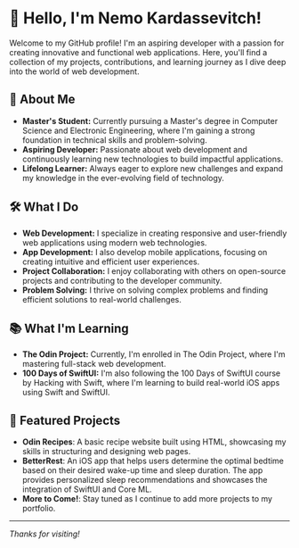 # 👋 Hello, I'm Nemo Kardassevitch!

Welcome to my GitHub profile! I'm an aspiring developer with a passion for creating innovative and functional web applications. Here, you'll find a collection of my projects, contributions, and learning journey as I dive deep into the world of web development.

## 🌟 About Me

- **Master's Student:** Currently pursuing a Master's degree in Computer Science and Electronic Engineering, where I'm gaining a strong foundation in technical skills and problem-solving.
- **Aspiring Developer:** Passionate about web development and continuously learning new technologies to build impactful applications.
- **Lifelong Learner:** Always eager to explore new challenges and expand my knowledge in the ever-evolving field of technology.

## 🛠️ What I Do

- **Web Development:** I specialize in creating responsive and user-friendly web applications using modern web technologies.
- **App Development:** I also develop mobile applications, focusing on creating intuitive and efficient user experiences.
- **Project Collaboration:** I enjoy collaborating with others on open-source projects and contributing to the developer community.
- **Problem Solving:** I thrive on solving complex problems and finding efficient solutions to real-world challenges.

## 📚 What I'm Learning

- **The Odin Project:** Currently, I'm enrolled in The Odin Project, where I'm mastering full-stack web development.
- **100 Days of SwiftUI:** I'm also following the 100 Days of SwiftUI course by Hacking with Swift, where I'm learning to build real-world iOS apps using Swift and SwiftUI.

## 📂 Featured Projects

- **Odin Recipes**: A basic recipe website built using HTML, showcasing my skills in structuring and designing web pages.
- **BetterRest**: An iOS app that helps users determine the optimal bedtime based on their desired wake-up time and sleep duration. The app provides personalized sleep recommendations and showcases the integration of SwiftUI and Core ML.
- **More to Come!**: Stay tuned as I continue to add more projects to my portfolio.

---

*Thanks for visiting!*

